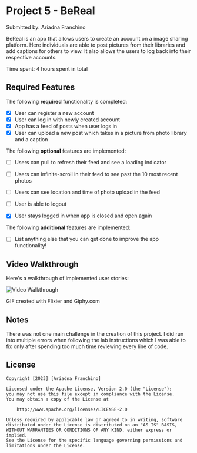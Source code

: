 # Project 5 - BeReal

Submitted by: Ariadna Franchino

BeReal is an app that allows users to create an account on a image sharing platform. Here individuals are able to post pictures from their libraries and add captions for others to view. It also allows the users to log back into their respective accounts.

Time spent: 4 hours spent in total

## Required Features

The following **required** functionality is completed:

- [x] User can register a new account
- [x] User can log in with newly created account
- [x] App has a feed of posts when user logs in
- [x] User can upload a new post which takes in a picture from photo library and a caption    
 
The following **optional** features are implemented:

- [ ] Users can pull to refresh their feed and see a loading indicator
- [ ] Users can infinite-scroll in their feed to see past the 10 most recent photos
- [ ] Users can see location and time of photo upload in the feed    
- [ ] User is able to logout
- [x] User stays logged in when app is closed and open again    


The following **additional** features are implemented:

- [ ] List anything else that you can get done to improve the app functionality!

## Video Walkthrough

Here's a walkthrough of implemented user stories:

<img src='https://media.giphy.com/media/v1.Y2lkPTc5MGI3NjExODY4M2EyZDE3MWE3NmNlOTkxNWExYjIzMDYxZTk5MjkwOGU4ZGEwYiZjdD1n/n1PMYy5XboTbw3PycB/giphy.gif' title='Video Walkthrough' width='' alt='Video Walkthrough' />

<!-- Replace this with whatever GIF tool you used! -->
GIF created with Flixier and Giphy.com  
<!-- Recommended tools:
[Kap](https://getkap.co/) for macOS
[ScreenToGif](https://www.screentogif.com/) for Windows
[peek](https://github.com/phw/peek) for Linux. -->

## Notes

There was not one main challenge in the creation of this project. I did run into multiple errors when following the lab instructions which I was able to fix only after spending too much time reviewing every line of code.

## License

    Copyright [2023] [Ariadna Franchino]

    Licensed under the Apache License, Version 2.0 (the "License");
    you may not use this file except in compliance with the License.
    You may obtain a copy of the License at

        http://www.apache.org/licenses/LICENSE-2.0

    Unless required by applicable law or agreed to in writing, software
    distributed under the License is distributed on an "AS IS" BASIS,
    WITHOUT WARRANTIES OR CONDITIONS OF ANY KIND, either express or implied.
    See the License for the specific language governing permissions and
    limitations under the License.
